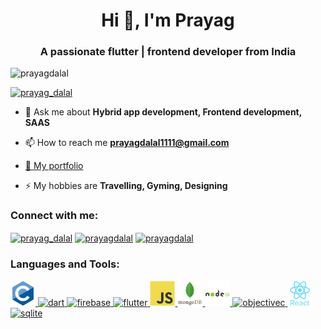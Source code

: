 <h1 align="center">Hi 👋, I'm Prayag</h1>
<h3 align="center">A passionate flutter | frontend developer from India</h3>

<p align="left"> <img src="https://komarev.com/ghpvc/?username=prayagdalal&label=Profile%20views&color=0e75b6&style=flat" alt="prayagdalal" /> </p>

<p align="left"> <a href="https://twitter.com/prayag_dalal" target="blank"><img src="https://img.shields.io/twitter/follow/prayag_dalal?logo=twitter&style=for-the-badge" alt="prayag_dalal" /></a> </p>

- 💬 Ask me about **Hybrid app development, Frontend development, SAAS**

- 📫 How to reach me **prayagdalal1111@gmail.com**

- <a href="https://linktr.ee/prayagdalal"><p>📄 My portfolio</p></a>

- ⚡ My hobbies are **Travelling, Gyming, Designing**

<h3 align="left">Connect with me:</h3>
<p align="left">
<a href="https://twitter.com/prayag_dalal" target="blank"><img align="center" src="https://raw.githubusercontent.com/rahuldkjain/github-profile-readme-generator/master/src/images/icons/Social/twitter.svg" alt="prayag_dalal" height="30" width="40" /></a>
<a href="https://linkedin.com/in/prayagdalal" target="blank"><img align="center" src="https://raw.githubusercontent.com/rahuldkjain/github-profile-readme-generator/master/src/images/icons/Social/linked-in-alt.svg" alt="prayagdalal" height="30" width="40" /></a>
<a href="https://www.behance.net/prayagdalal" target="blank"><img align="center" src="https://raw.githubusercontent.com/rahuldkjain/github-profile-readme-generator/master/src/images/icons/Social/behance.svg" alt="prayagdalal" height="30" width="40" /></a>
</p>

<h3 align="left">Languages and Tools:</h3>
<p align="left"> <a href="https://www.cprogramming.com/" target="_blank" rel="noreferrer"> <img src="https://raw.githubusercontent.com/devicons/devicon/master/icons/c/c-original.svg" alt="c" width="40" height="40"/> </a> <a href="https://dart.dev" target="_blank" rel="noreferrer"> <img src="https://www.vectorlogo.zone/logos/dartlang/dartlang-icon.svg" alt="dart" width="40" height="40"/> </a> <a href="https://firebase.google.com/" target="_blank" rel="noreferrer"> <img src="https://www.vectorlogo.zone/logos/firebase/firebase-icon.svg" alt="firebase" width="40" height="40"/> </a> <a href="https://flutter.dev" target="_blank" rel="noreferrer"> <img src="https://www.vectorlogo.zone/logos/flutterio/flutterio-icon.svg" alt="flutter" width="40" height="40"/> </a> <a href="https://developer.mozilla.org/en-US/docs/Web/JavaScript" target="_blank" rel="noreferrer"> <img src="https://raw.githubusercontent.com/devicons/devicon/master/icons/javascript/javascript-original.svg" alt="javascript" width="40" height="40"/> </a> <a href="https://www.mongodb.com/" target="_blank" rel="noreferrer"> <img src="https://raw.githubusercontent.com/devicons/devicon/master/icons/mongodb/mongodb-original-wordmark.svg" alt="mongodb" width="40" height="40"/> </a> <a href="https://nodejs.org" target="_blank" rel="noreferrer"> <img src="https://raw.githubusercontent.com/devicons/devicon/master/icons/nodejs/nodejs-original-wordmark.svg" alt="nodejs" width="40" height="40"/> </a> <a href="https://developer.apple.com/library/archive/documentation/Cocoa/Conceptual/ProgrammingWithObjectiveC/Introduction/Introduction.html" target="_blank" rel="noreferrer"> <img src="https://www.vectorlogo.zone/logos/apple_objectivec/apple_objectivec-icon.svg" alt="objectivec" width="40" height="40"/> </a> <a href="https://reactjs.org/" target="_blank" rel="noreferrer"> <img src="https://raw.githubusercontent.com/devicons/devicon/master/icons/react/react-original-wordmark.svg" alt="react" width="40" height="40"/> </a> <a href="https://www.sqlite.org/" target="_blank" rel="noreferrer"> <img src="https://www.vectorlogo.zone/logos/sqlite/sqlite-icon.svg" alt="sqlite" width="40" height="40"/> </a> </p>
